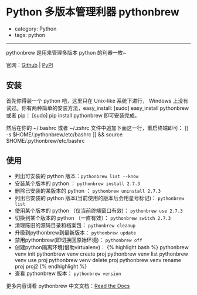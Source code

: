 # Python 多版本管理利器 pythonbrew
- category: Python
- tags: python

---

pythonbrew 是用来管理多版本 python 的利器一枚~

官网：[Github](https://github.com/utahta/pythonbrew) | [PyPI](http://pypi.python.org/pypi/pythonbrew/)

## 安装

首先你得装一个 python 吧，这里只在 Unix-like 系统下进行， Windows 上没有试过。你有两种简单的安装方法，easy_install:
    [sudo] easy_install pythonbrew
或者 pip：
    [sudo] pip install pythonbrew
即可安装完成。

然后在你的 ~/.bashrc 或者 ~/.zshrc 文件中追加下面这一行，重启终端即可：
    [[ -s $HOME/.pythonbrew/etc/bashrc ]] && source $HOME/.pythonbrew/etc/bashrc

## 使用

* 列出可安装的 python 版本：`pythonbrew list --know`
* 安装某个版本的 python ： `pythonbrew install 2.7.3`
* 删除已安装的某版本的 python ： `pythonbrew uninstall 2.7.3`
* 列出已安装的 python 版本(当前使用的版本后会用星号标记)： `pythonbrew list`
* 使用某个版本的 python （仅当前终端窗口有效)： `pythonbrew use 2.7.3`
* 切换到某个版本的 python （一直有效）： `pythonbrew switch 2.7.3`
* 清理陈旧的源码目录和档案包： `pythonbrew cleanup`
* 升级到pythonbrew到最新版本： `pythonbrew update`
* 禁用pythonbrew(即切换回原始环境)： `pythonbrew off`
* 创建python隔离环境(借助virtualenv)：
{% highlight bash %}
pythonbrew venv init
pythonbrew venv create proj
pythonbrew venv list
pythonbrew venv use proj
pythonbrew venv delete proj
pythonbrew venv rename proj proj2
{% endhighlight %}
* 查看 pythonbrew 版本： `pythonbrew version`


更多内容请看 pythonbrew 中文文档：[Read the Docs](http://pythonbrew.readthedocs.org/en/latest/)

